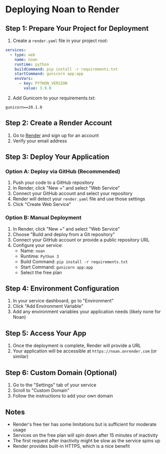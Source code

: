 # Deploying Noan to Render

## Step 1: Prepare Your Project for Deployment

1. Create a `render.yaml` file in your project root:

```yaml
services:
  - type: web
    name: noan
    runtime: python
    buildCommand: pip install -r requirements.txt
    startCommand: gunicorn app:app
    envVars:
      - key: PYTHON_VERSION
        value: 3.9.0
```

2. Add Gunicorn to your requirements.txt:

```
gunicorn==20.1.0
```

## Step 2: Create a Render Account

1. Go to [Render](https://render.com/) and sign up for an account
2. Verify your email address

## Step 3: Deploy Your Application

### Option A: Deploy via GitHub (Recommended)
1. Push your code to a GitHub repository
2. In Render, click "New +" and select "Web Service"
3. Connect your GitHub account and select your repository
4. Render will detect your `render.yaml` file and use those settings
5. Click "Create Web Service"

### Option B: Manual Deployment
1. In Render, click "New +" and select "Web Service"
2. Choose "Build and deploy from a Git repository"
3. Connect your GitHub account or provide a public repository URL
4. Configure your service:
   - Name: `noan`
   - Runtime: `Python 3`
   - Build Command: `pip install -r requirements.txt`
   - Start Command: `gunicorn app:app`
   - Select the free plan

## Step 4: Environment Configuration
1. In your service dashboard, go to "Environment"
2. Click "Add Environment Variable" 
3. Add any environment variables your application needs (likely none for Noan)

## Step 5: Access Your App
1. Once the deployment is complete, Render will provide a URL
2. Your application will be accessible at `https://noan.onrender.com` (or similar)

## Step 6: Custom Domain (Optional)
1. Go to the "Settings" tab of your service
2. Scroll to "Custom Domain"
3. Follow the instructions to add your own domain

## Notes
- Render's free tier has some limitations but is sufficient for moderate usage
- Services on the free plan will spin down after 15 minutes of inactivity
- The first request after inactivity might be slow as the service spins up
- Render provides built-in HTTPS, which is a nice benefit 